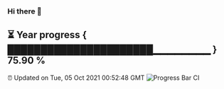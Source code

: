 ### Hi there 👋
⏳ Year progress { ██████████████████████▁▁▁▁▁▁▁▁ } 75.90 %
---
⏰ Updated on Tue, 05 Oct 2021 00:52:48 GMT
![Progress Bar CI](https://github.com/liununu/liununu/workflows/Progress%20Bar%20CI/badge.svg)
